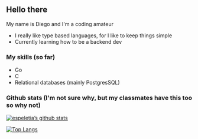 ## Hello there

My name is Diego and I'm a coding amateur

- I really like type based languages, for I like to keep things simple
- Currently learning how to be a backend dev

### My skills (so far)

- Go
- C
- Relational databases (mainly PostgresSQL)

### Github stats (I'm not sure why, but my classmates have this too so why not)

[![espeletia’s github stats](https://github-readme-stats.vercel.app/api?username=espeletia)](https://https://github.com/espeletia)

[![Top Langs](https://github-readme-stats.vercel.app/api/top-langs/?username=espeletia&layout=compact)](https://https://github.com/espeletia)

